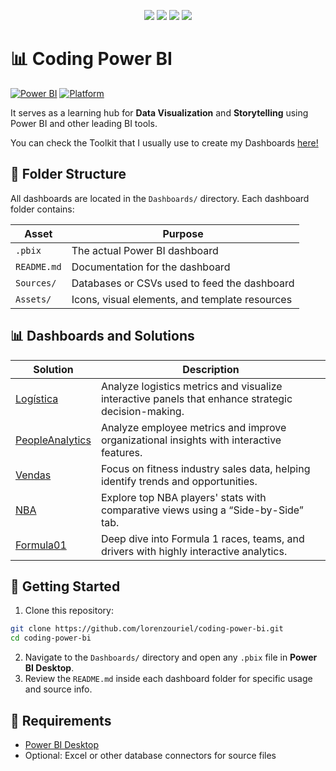<div align="center">
  <p>
    <a name="stars"><img src="https://img.shields.io/github/stars/lorenzouriel/coding-powerbi?style=for-the-badge"></a>
    <a name="forks"><img src="https://img.shields.io/github/forks/lorenzouriel/coding-powerbi?logoColor=green&style=for-the-badge"></a>
    <a name="contributions"><img src="https://img.shields.io/github/contributors/lorenzouriel/coding-powerbi?logoColor=green&style=for-the-badge"></a>
    <a name="madeWith"><img src="https://img.shields.io/badge/Made%20with-Markdown-1f425f.svg?style=for-the-badge"></a>
  </p>
</div>

# 📊 Coding Power BI
[![Power BI](https://img.shields.io/badge/Power%20BI-DAX%20%7C%20M-yellow?logo=powerbi&logoColor=white&style=flat-square)](https://powerbi.microsoft.com/)
[![Platform](https://img.shields.io/badge/Platform-Windows%20%7C%20Web-lightgrey?style=flat-square)](#)

It serves as a learning hub for **Data Visualization** and **Storytelling** using Power BI and other leading BI tools.

You can check the Toolkit that I usually use to create my Dashboards [here!](https://github.com/lorenzouriel/coding-powerbi/tree/main/Toolkit)

## 📁 Folder Structure
All dashboards are located in the `Dashboards/` directory. Each dashboard folder contains:

| Asset        | Purpose                                                   |
|--------------|-----------------------------------------------------------|
| `.pbix`      | The actual Power BI dashboard                             |
| `README.md`  | Documentation for the dashboard                           |
| `Sources/`   | Databases or CSVs used to feed the dashboard              |
| `Assets/`    | Icons, visual elements, and template resources            |

## 📊 Dashboards and Solutions
| Solution | Description |
|----------|-------------|
| [Logística](Dashboards/Logistica/README.md) | Analyze logistics metrics and visualize interactive panels that enhance strategic decision-making. |
| [PeopleAnalytics](Dashboards/PeopleAnalytics/README.md) | Analyze employee metrics and improve organizational insights with interactive features. |
| [Vendas](Dashboards/Vendas/README.md) | Focus on fitness industry sales data, helping identify trends and opportunities. |
| [NBA](Dashboards/NBA/README.md) | Explore top NBA players' stats with comparative views using a “Side-by-Side” tab. |
| [Formula01](Dashboards/Formula01/README.md) | Deep dive into Formula 1 races, teams, and drivers with highly interactive analytics. |

## 🚀 Getting Started
1. Clone this repository:
```bash
git clone https://github.com/lorenzouriel/coding-power-bi.git
cd coding-power-bi
```
2. Navigate to the `Dashboards/` directory and open any `.pbix` file in **Power BI Desktop**.
3. Review the `README.md` inside each dashboard folder for specific usage and source info.

## 🧰 Requirements
* [Power BI Desktop](https://powerbi.microsoft.com/en-us/desktop/)
* Optional: Excel or other database connectors for source files
